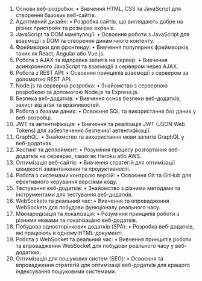 1.	Основи веб-розробки:
•	Вивчення HTML, CSS та JavaScript для створення базових веб-сайтів.
2.	Адаптивний дизайн:
•	Розробка сайтів, що виглядають добре на різних пристроях та розмірах екранів.
3.	JavaScript та DOM маніпуляції:
•	Освоєння роботи з JavaScript для взаємодії з DOM та створення динамічного контенту.
4.	Фреймворки для фронтенду:
•	Вивчення популярних фреймворків, таких як React, Angular або Vue.js.
5.	Робота з AJAX та відправка запитів на сервер:
•	Вивчення асинхронного JavaScript та взаємодії з сервером через AJAX.
6.	Робота з REST API:
•	Освоєння принципів взаємодії з сервером за допомогою REST API.
7.	Node.js та серверна розробка:
•	Знайомство з серверною розробкою за допомогою Node.js та Express.js.
8.	Безпека веб-додатків:
•	Вивчення основ безпеки веб-додатків, захист від атак та вразливостей.
9.	Робота з базами даних:
•	Освоєння SQL та використання баз даних у веб-розробці.
10.	JWT та автентифікація:
•	Вивчення та реалізація JWT (JSON Web Tokens) для забезпечення безпечної автентифікації.
11.	GraphQL:
•	Знайомство та використання мови запитів GraphQL у веб-додатках.
12.	Хостинг та деплоймент:
•	Розуміння процесу розгортання веб-додатків на серверах, таких як Heroku або AWS.
13.	Оптимізація веб-сайтів:
•	Вивчення стратегій для оптимізації швидкості завантаження та продуктивності.
14.	Робота з системами контролю версій:
•	Освоєння Git та GitHub для ефективного керування версіями коду.
15.	Тестування веб-додатків:
•	Знайомство з різними методами та інструментами для тестування веб-додатків.
16.	WebSockets та реальний час:
•	Вивчення та впровадження WebSockets для побудови функціоналу реального часу.
17.	Міжнародізація та локалізація:
•	Розуміння принципів роботи з різними мовами та локалізацією веб-додатків.
18.	Побудова односторінкових додатків (SPA):
•	Розробка веб-додатків, які працюють в одному HTML-документі.
19.	Робота з WebSocket та реальний час:
•	Вивчення принципів роботи та впровадження WebSocket для побудови реального часу у веб-додатках.
20.	Оптимізація для пошукових систем (SEO):
•	Освоєння та впровадження стратегій для оптимізації веб-додатків для кращого індексування пошуковими системами.

